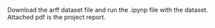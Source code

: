 Download the arff dataset file and run the .ipynp file with the dataset.
Attached pdf is the project report.
